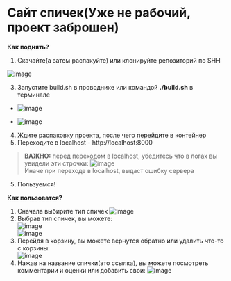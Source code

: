 # Сайт спичек(Уже не рабочий, проект заброшен)

**Как поднять?**
1. Скачайте(а затем распакуйте) или клонируйте репозиторий по SHH

![image](https://github.com/user-attachments/assets/d8e7ecda-9958-45f5-90d8-d310def76d0c)


3. Запустите build.sh в проводнике или командой **./build.sh** в терминале

  * ![image](https://github.com/user-attachments/assets/99abd165-198b-4c40-98ed-9793096a3693)  

  * ![image](https://github.com/user-attachments/assets/74fcaa6f-8474-4598-925b-628cdea62fa3)  

4. Ждите распаковку проекта, после чего перейдите в контейнер
5. Переходите в localhost - http://localhost:8000
> **ВАЖНО:** перед переходом в localhost, убедитесь что в логах вы увидели эти строчки:
![image](https://github.com/user-attachments/assets/45582609-44dc-4d86-885a-205d14980fc6)  
> Иначе при переходе в localhost, выдаст ошибку сервера
5. Пользуемся!

**Как пользоватся?**
1. Сначала выбирите тип спичек
![image](https://github.com/user-attachments/assets/2d8082bf-a3ad-4fb9-a028-1a0aeaa878d9)  
2. Выбрав тип спичек, вы можете:  
![image](https://github.com/user-attachments/assets/9f21e2b3-9d79-40a4-8090-12360af1d472)  
![image](https://github.com/user-attachments/assets/d1816b5d-c674-490a-9d08-ec3d38774731)  
3. Перейдя в корзину, вы можете вернутся обратно или удалить что-то с корзины:  
![image](https://github.com/user-attachments/assets/1c4fe5b0-e483-4e2e-8a31-d33b706014b2)  
4. Нажав на название спички(это ссылка), вы можете посмотреть комментарии и оценки или добавить свои:
![image](https://github.com/user-attachments/assets/541a40ac-1af6-41c4-b106-5fe6b37c8dc9)  
